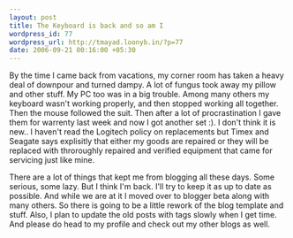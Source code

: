 ```yaml
--- 
layout: post
title: The Keyboard is back and so am I
wordpress_id: 77
wordpress_url: http://tmayad.loonyb.in/?p=77
date: 2006-09-21 00:16:00 +05:30
---
```

<p>By the time I came back from vacations, my corner room has taken a heavy deal of downpour and turned dampy. A lot of fungus took away my pillow and other stuff. My PC too was in a big trouble. Among many others my keyboard wasn't working properly, and then stopped working all together. Then the mouse followed the suit. Then after a lot of procrastination I gave them for warrenty last week and now I got another set :). I don't think it is new.. I haven't read the Logitech policy on replacements but Timex and Seagate says explisitly that either my goods are repaired or they will be replaced with throroughly repaired and verified equipment that came for servicing just like mine.</p>

<p>There are a lot of things that kept me from blogging all these days. Some serious, some lazy. But I think I'm back. I'll try to keep it as up to date as possible. And while we are at it I moved over to blogger beta along with many others. So there is going to be a little rework of the blog template and stuff. Also, I plan to update the old posts with tags slowly when I get time. And please do head to my profile and check out my other blogs as well.</p>
